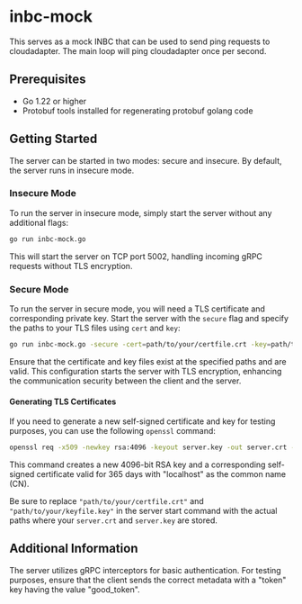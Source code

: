 # inbc-mock

This serves as a mock INBC that can be used to send ping requests to cloudadapter. The main loop will ping cloudadapter once per second.

## Prerequisites

- Go 1.22 or higher
- Protobuf tools installed for regenerating protobuf golang code

## Getting Started

The server can be started in two modes: secure and insecure. By default, the server runs in insecure mode.

### Insecure Mode

To run the server in insecure mode, simply start the server without any additional flags:

```bash
go run inbc-mock.go
```

This will start the server on TCP port 5002, handling incoming gRPC requests without TLS encryption.

### Secure Mode

To run the server in secure mode, you will need a TLS certificate and corresponding private key. Start the server with the `secure` flag and specify the paths to your TLS files using `cert` and `key`:

```bash
go run inbc-mock.go -secure -cert=path/to/your/certfile.crt -key=path/to/your/keyfile.key
```

Ensure that the certificate and key files exist at the specified paths and are valid. This configuration starts the server with TLS encryption, enhancing the communication security between the client and the server.

#### Generating TLS Certificates

If you need to generate a new self-signed certificate and key for testing purposes, you can use the following `openssl` command:

```bash
openssl req -x509 -newkey rsa:4096 -keyout server.key -out server.crt -days 365 -nodes -subj "/CN=localhost"
```

This command creates a new 4096-bit RSA key and a corresponding self-signed certificate valid for 365 days with "localhost" as the common name (CN).

Be sure to replace `"path/to/your/certfile.crt"` and `"path/to/your/keyfile.key"` in the server start command with the actual paths where your `server.crt` and `server.key` are stored.

## Additional Information

The server utilizes gRPC interceptors for basic authentication. For testing purposes, ensure that the client sends the correct metadata with a "token" key having the value "good_token".